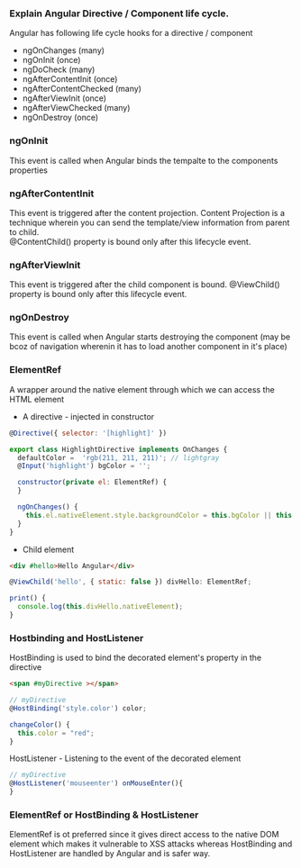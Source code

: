 ### Explain Angular Directive / Component life cycle.
Angular has following life cycle hooks for a directive / component
- ngOnChanges (many)
- ngOnInit (once)
- ngDoCheck (many)
- ngAfterContentInit (once)
- ngAfterContentChecked (many)
- ngAfterViewInit (once)
- ngAfterViewChecked (many)
- ngOnDestroy (once)

### ngOnInit 
This event is called when Angular binds the tempalte to the components properties

### ngAfterContentInit
This event is triggered after the content projection. Content Projection is a technique wherein you can send the template/view information from parent to child.  
@ContentChild() property is bound only after this lifecycle event.

### ngAfterViewInit
This event is triggered after the child component is bound. 
@ViewChild() property is bound only after this lifecycle event.

### ngOnDestroy
This event is called when Angular starts destroying the component (may be bcoz of navigation wherenin it has to load another component in it's place)

### ElementRef
A wrapper around the native element through which we can access the HTML element
- A directive - injected in constructor

```javascript
@Directive({ selector: '[highlight]' })

export class HighlightDirective implements OnChanges {
  defaultColor =  'rgb(211, 211, 211)'; // lightgray
  @Input('highlight') bgColor = '';

  constructor(private el: ElementRef) {
  }

  ngOnChanges() {
    this.el.nativeElement.style.backgroundColor = this.bgColor || this.defaultColor;
  }
}
```

- Child element

```html
<div #hello>Hello Angular</div>
```

```javascript
@ViewChild('hello', { static: false }) divHello: ElementRef;

print() {
  console.log(this.divHello.nativeElement);
}
```

### Hostbinding and HostListener
HostBinding is used to bind the decorated element's property in the directive
```html
<span #myDirective ></span>
```
```javascript
// myDirective
@HostBinding('style.color') color;

changeColor() {
  this.color = "red";
}
```

HostListener - Listening to the event of the decorated element
```javascript
// myDirective
@HostListener('mouseenter') onMouseEnter(){
}
```

### ElementRef or HostBinding & HostListener
ElementRef is ot preferred since it gives direct access to the native DOM element which makes it vulnerable to XSS attacks whereas HostBinding and HostListener are handled by Angular and is safer way.
